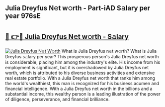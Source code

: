 ## Julia Dreyfus N𝚎t w𝚘rth - Part-iAD S𝚊lary per year 976sE

# <h2><a href="http://gc5b40.nevu.top/?p=Julia+Dreyfus">🔗 👉🔴 Julia Dreyfus N𝚎t w𝚘rth - S𝚊lary</a></h2>

[![Julia Dreyfus N𝚎t W𝚘rth](https://i.imgur.com/Oavwk0R.jpeg)](http://gc5b40.nevu.top/?p=Julia+Dreyfus)
What is Julia Dreyfus n𝚎t w𝚘rth? What is Julia Dreyfus s𝚊lary per year?
This prosperous person's Julia Dreyfus net worth is considerable, placing him among the industry's elite. His income from his employment is significant, but it is overshadowed by Julia Dreyfus net worth, which is attributed to his diverse business activities and extensive real estate portfolio. With a Julia Dreyfus net worth that ranks him among the world's wealthiest, this man is recognized for his business acumen and financial intelligence. With a Julia Dreyfus net worth in the billions and a substantial income, this wealthy person is a leading illustration of the power of diligence, perseverance, and financial brilliance.
